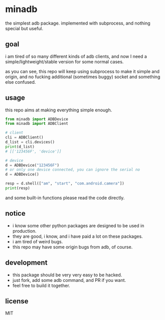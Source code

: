 # minadb

the simplest adb package. implemented with subprocess, and nothing special but useful.

## goal

i am tired of so many different kinds of adb clients, and now I need a simple/lightweight/stable version for some normal cases.

as you can see, this repo will keep using subprocess to make it simple and origin, and no fucking additional (sometimes buggy) socket and something else confused.

## usage

this repo aims at making everything simple enough.

```python
from minadb import ADBDevice
from minadb import ADBClient

# client
cli = ADBClient()
d_list = cli.devices()
print(d_list)
# [['123456F', 'device']]

# device
d = ADBDevice("123456F")
# or only one device connected, you can ignore the serial no
d = ADBDevice()

resp = d.shell(["am", "start", "com.android.camera"])
print(resp)
```

and some built-in functions please read the code directly.

## notice

- i know some other python packages are designed to be used in production.
- they are good, i know, and i have paid a lot on these packages.
- i am tired of weird bugs.
- this repo may have some origin bugs from adb, of course.

## development

- this package should be very very easy to be hacked.
- just fork, add some adb command, and PR if you want.
- feel free to build it together.

## license

MIT
